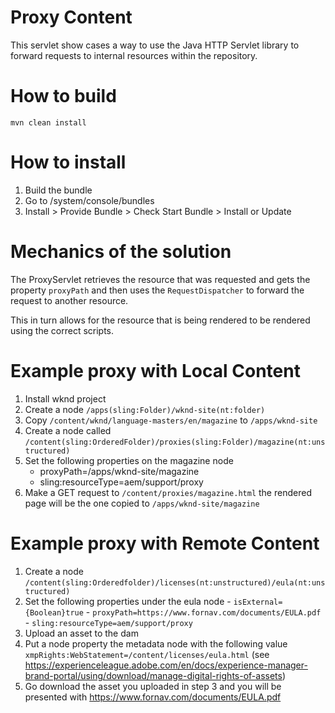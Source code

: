# Proxy Content

This servlet show cases a way to use the Java HTTP Servlet library to forward requests to internal resources within the repository.

# How to build

    mvn clean install

# How to install

1. Build the bundle
2. Go to /system/console/bundles
3. Install > Provide Bundle > Check Start Bundle > Install or Update

# Mechanics of the solution

The ProxyServlet retrieves the resource that was requested and gets the property `proxyPath` and then uses the `RequestDispatcher` to forward the request to another resource.

This in turn allows for the resource that is being rendered to be rendered using the correct scripts.

# Example proxy with Local Content 

1. Install wknd project
2. Create a node `/apps(sling:Folder)/wknd-site(nt:folder)`
3. Copy `/content/wknd/language-masters/en/magazine` to `/apps/wknd-site`
4. Create a node called `/content(sling:OrderedFolder)/proxies(sling:Folder)/magazine(nt:unstructured)`
5. Set the following properties on the magazine node
    - proxyPath=/apps/wknd-site/magazine
    - sling:resourceType=aem/support/proxy
6. Make a GET request to `/content/proxies/magazine.html` the rendered page will be the one copied to `/apps/wknd-site/magazine`

# Example proxy with Remote Content 

1. Create a node `/content(sling:Orderedfolder)/licenses(nt:unstructured)/eula(nt:unstructured)`
2. Set the following properties under the eula node
       - `isExternal={Boolean}true`
       - `proxyPath=https://www.fornav.com/documents/EULA.pdf`
       - `sling:resourceType=aem/support/proxy`
3. Upload an asset to the dam
4. Put a node property the metadata node with the following value `xmpRights:WebStatement=/content/licenses/eula.html` (see https://experienceleague.adobe.com/en/docs/experience-manager-brand-portal/using/download/manage-digital-rights-of-assets)
5. Go download the asset you uploaded in step 3 and you will be presented with https://www.fornav.com/documents/EULA.pdf
